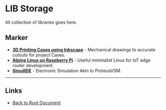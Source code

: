 # LIB Storage

All collection of libraries goes here.

## Marker

- **[3D Printing Cases using Inkscape](./3D-Printing-inkscape.md)** - Mechanical drawings to accurate cutouts for project Cases.
- **[Alpine Linux on Raspberry Pi](./Alpine-on-raspberrypi.md)** - Useful minimalist Linux for IoT edge router development.
- **[SimulIDE](./SimulIDE.md)** - Electronic Simulation Akin to ProteusVSM.

----
<!-- Footer Begins Here -->
## Links

- [Back to Root Document](../README.md)
